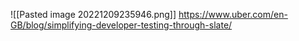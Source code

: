 ![[Pasted image 20221209235946.png]]
https://www.uber.com/en-GB/blog/simplifying-developer-testing-through-slate/